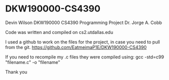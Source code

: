 # DKW190000-CS4390
Devin Wilson DKW190000 CS4390 Programming Project Dr. Jorge A. Cobb

Code was written and compiled on cs2.utdallas.edu

I used a github to work on the files for the project, in case you need to pull from the git.
https://github.com/EatmeimaP1E/DKW190000-CS4390

If you need to recompile my .c files they were compiled using:
gcc -std=c99 "filename.c" -o "filename"

Thank you
